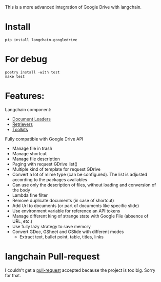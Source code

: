 This is a more advanced integration of Google Drive with langchain.

# Install
```
pip install langchain-googledrive
```

# For debug
```
poetry install -with test
make test
```

# Features:

Langchain component:
- [Document Loaders]([docs/extras/integrations/document_loaders/google_drive.ipynb])
- [Retrievers]([docs/extras/integrations/retrivers/google_drive.ipynb])
- [Toolkits]([docs/extras/integrations/toolkits/google_drive.ipynb])

Fully compatible with Google Drive API
- Manage file in trash
- Manage shortcut
- Manage file description
- Paging with request GDrive list()
- Multiple kind of template for request GDrive
- Convert a lot of mime type (can be configured). The list is adjusted according to the packages availables
- Can use only the description of files, without loading and conversion of the body
- Lambda fine filter
- Remove duplicate documents (in case of shortcut)
- Add Url to documents (or part of documents like specific slide)
- Use environment variable for reference an API tokens
- Manage different king of strange state with Google File (absence of URL, etc.)
- Use fully lazy strategy to save memory
- Convert GDoc, GSheet and GSlide with different modes
    - Extract text, bullet point, table, titles, links

  
# langchain Pull-request
I couldn't get a [pull-request](https://github.com/hwchase17/langchain/pull/5135) accepted because 
the project is too big.
Sorry for that.

